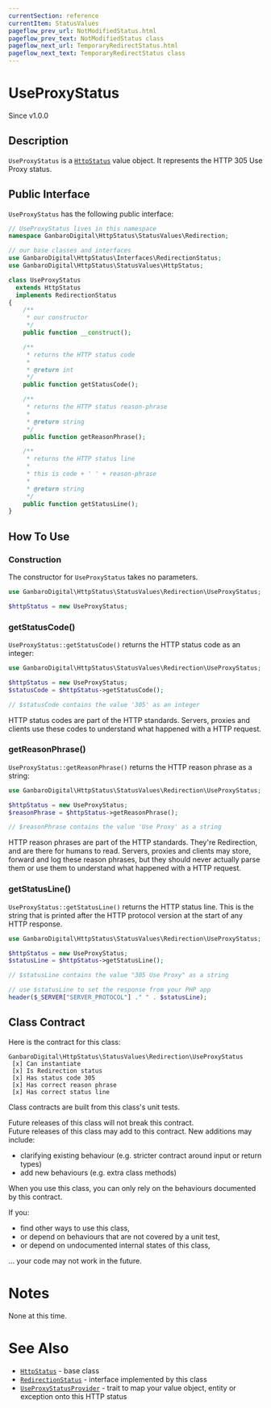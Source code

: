 ```yaml
---
currentSection: reference
currentItem: StatusValues
pageflow_prev_url: NotModifiedStatus.html
pageflow_prev_text: NotModifiedStatus class
pageflow_next_url: TemporaryRedirectStatus.html
pageflow_next_text: TemporaryRedirectStatus class
---
```


# UseProxyStatus

<div class="callout info">
Since v1.0.0
</div>

## Description

`UseProxyStatus` is a [`HttpStatus`](HttpStatus.html) value object. It represents the HTTP 305 Use Proxy status.

## Public Interface

`UseProxyStatus` has the following public interface:

```php
// UseProxyStatus lives in this namespace
namespace GanbaroDigital\HttpStatus\StatusValues\Redirection;

// our base classes and interfaces
use GanbaroDigital\HttpStatus\Interfaces\RedirectionStatus;
use GanbaroDigital\HttpStatus\StatusValues\HttpStatus;

class UseProxyStatus
  extends HttpStatus
  implements RedirectionStatus
{
    /**
     * our constructor
     */
    public function __construct();

    /**
     * returns the HTTP status code
     *
     * @return int
     */
    public function getStatusCode();

    /**
     * returns the HTTP status reason-phrase
     *
     * @return string
     */
    public function getReasonPhrase();

    /**
     * returns the HTTP status line
     *
     * this is code + ' ' + reason-phrase
     *
     * @return string
     */
    public function getStatusLine();
}
```

## How To Use

### Construction

The constructor for `UseProxyStatus` takes no parameters.

```php
use GanbaroDigital\HttpStatus\StatusValues\Redirection\UseProxyStatus;

$httpStatus = new UseProxyStatus;
```

### getStatusCode()

`UseProxyStatus::getStatusCode()` returns the HTTP status code as an integer:

```php
use GanbaroDigital\HttpStatus\StatusValues\Redirection\UseProxyStatus;

$httpStatus = new UseProxyStatus;
$statusCode = $httpStatus->getStatusCode();

// $statusCode contains the value '305' as an integer
```

HTTP status codes are part of the HTTP standards. Servers, proxies and clients use these codes to understand what happened with a HTTP request.

### getReasonPhrase()

`UseProxyStatus::getReasonPhrase()` returns the HTTP reason phrase as a string:

```php
use GanbaroDigital\HttpStatus\StatusValues\Redirection\UseProxyStatus;

$httpStatus = new UseProxyStatus;
$reasonPhrase = $httpStatus->getReasonPhrase();

// $reasonPhrase contains the value 'Use Proxy' as a string
```

HTTP reason phrases are part of the HTTP standards. They're Redirection, and are there for humans to read. Servers, proxies and clients may store, forward and log these reason phrases, but they should never actually parse them or use them to understand what happened with a HTTP request.

### getStatusLine()

`UseProxyStatus::getStatusLine()` returns the HTTP status line. This is the string that is printed after the HTTP protocol version at the start of any HTTP response.

```php
use GanbaroDigital\HttpStatus\StatusValues\Redirection\UseProxyStatus;

$httpStatus = new UseProxyStatus;
$statusLine = $httpStatus->getStatusLine();

// $statusLine contains the value "305 Use Proxy" as a string

// use $statusLine to set the response from your PHP app
header($_SERVER["SERVER_PROTOCOL"] ." " . $statusLine);
```

## Class Contract

Here is the contract for this class:

    GanbaroDigital\HttpStatus\StatusValues\Redirection\UseProxyStatus
     [x] Can instantiate
     [x] Is Redirection status
     [x] Has status code 305
     [x] Has correct reason phrase
     [x] Has correct status line

Class contracts are built from this class's unit tests.

<div class="callout success">
Future releases of this class will not break this contract.
</div>

<div class="callout info" markdown="1">
Future releases of this class may add to this contract. New additions may include:

* clarifying existing behaviour (e.g. stricter contract around input or return types)
* add new behaviours (e.g. extra class methods)
</div>

<div class="callout warning" markdown="1">
When you use this class, you can only rely on the behaviours documented by this contract.

If you:

* find other ways to use this class,
* or depend on behaviours that are not covered by a unit test,
* or depend on undocumented internal states of this class,

... your code may not work in the future.
</div>

# Notes

None at this time.

# See Also

* [`HttpStatus`](HttpStatus.html) - base class
* [`RedirectionStatus`](RedirectionStatus.html) - interface implemented by this class
* [`UseProxyStatusProvider`](../StatusProviders/UseProxyStatusProvider.html) - trait to map your value object, entity or exception onto this HTTP status
